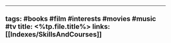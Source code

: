 ----
tags: #books #film #interests #movies #music #tv
title: <%tp.file.title%>
links: [[Indexes/SkillsAndCourses]]
----

### 